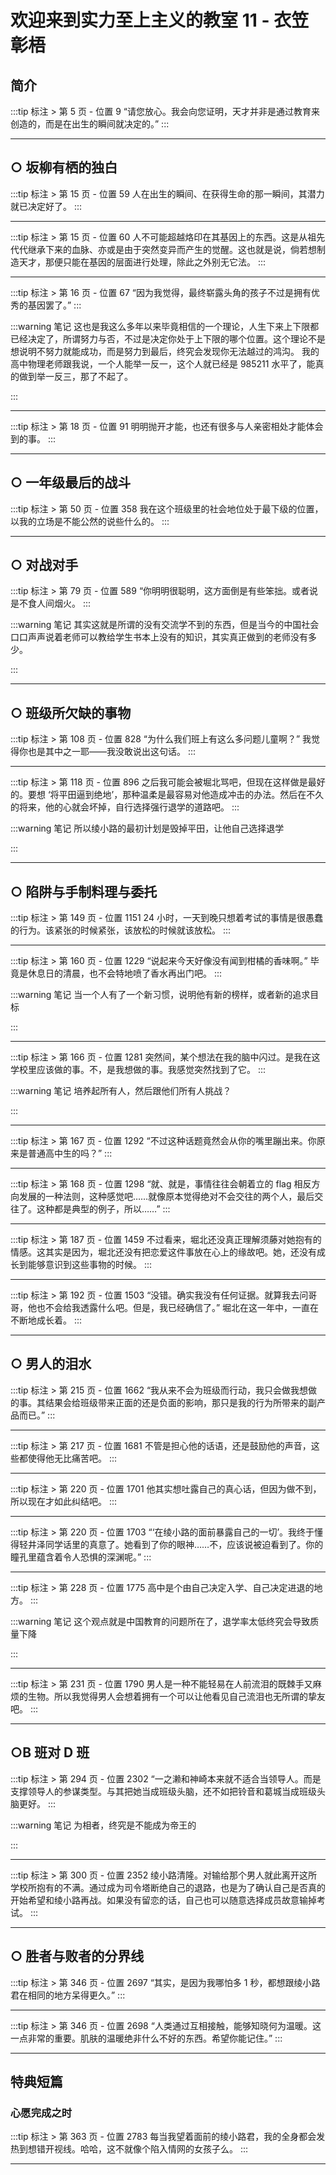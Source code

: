 # 欢迎来到实力至上主义的教室 11 - 衣笠彰梧

## 简介

:::tip 标注 > 第 5 页 - 位置 9
“请您放心。我会向您证明，天才并非是通过教育来创造的，而是在出生的瞬间就决定的。”
:::

---

## ○ 坂柳有栖的独白

:::tip 标注 > 第 15 页 - 位置 59
人在出生的瞬间、在获得生命的那一瞬间，其潜力就已决定好了。
:::

---

:::tip 标注 > 第 15 页 - 位置 60
人不可能超越烙印在其基因上的东西。这是从祖先代代继承下来的血脉、亦或是由于突然变异而产生的觉醒。这也就是说，倘若想制造天才，那便只能在基因的层面进行处理，除此之外别无它法。
:::

---

:::tip 标注 > 第 16 页 - 位置 67
“因为我觉得，最终崭露头角的孩子不过是拥有优秀的基因罢了。”
:::

:::warning 笔记
这也是我这么多年以来毕竟相信的一个理论，人生下来上下限都已经决定了，所谓努力与否，不过是决定你处于上下限的哪个位置。这个理论不是想说明不努力就能成功，而是努力到最后，终究会发现你无法越过的鸿沟。
我的高中物理老师跟我说，一个人能举一反一，这个人就已经是 985211 水平了，能真的做到举一反三，那了不起了。

:::

---

:::tip 标注 > 第 18 页 - 位置 91
明明抛开才能，也还有很多与人亲密相处才能体会到的事。
:::

---

## ○ 一年级最后的战斗

:::tip 标注 > 第 50 页 - 位置 358
我在这个班级里的社会地位处于最下级的位置，以我的立场是不能公然的说些什么的。
:::

---

## ○ 对战对手

:::tip 标注 > 第 79 页 - 位置 589
“你明明很聪明，这方面倒是有些笨拙。或者说是不食人间烟火。
:::

:::warning 笔记
其实这就是所谓的没有交流学不到的东西，但是当今的中国社会口口声声说着老师可以教给学生书本上没有的知识，其实真正做到的老师没有多少。

:::

---

## ○ 班级所欠缺的事物

:::tip 标注 > 第 108 页 - 位置 828
“为什么我们班上有这么多问题儿童啊？” 我觉得你也是其中之一耶——我没敢说出这句话。
:::

---

:::tip 标注 > 第 118 页 - 位置 896
之后我可能会被堀北骂吧，但现在这样做是最好的。要想 ‘将平田逼到绝地’，那种温柔是最容易对他造成冲击的办法。然后在不久的将来，他的心就会坏掉，自行选择强行退学的道路吧。
:::

:::warning 笔记
所以绫小路的最初计划是毁掉平田，让他自己选择退学

:::

---

## ○ 陷阱与手制料理与委托

:::tip 标注 > 第 149 页 - 位置 1151
24 小时，一天到晚只想着考试的事情是很愚蠢的行为。该紧张的时候紧张，该放松的时候就该放松。
:::

---

:::tip 标注 > 第 160 页 - 位置 1229
“说起来今天好像没有闻到柑橘的香味啊。” 毕竟是休息日的清晨，也不会特地喷了香水再出门吧。
:::

:::warning 笔记
当一个人有了一个新习惯，说明他有新的榜样，或者新的追求目标

:::

---

:::tip 标注 > 第 166 页 - 位置 1281
突然间，某个想法在我的脑中闪过。是我在这学校里应该做的事。不，是我想做的事。我感觉突然找到了它。
:::

:::warning 笔记
培养起所有人，然后跟他们所有人挑战？

:::

---

:::tip 标注 > 第 167 页 - 位置 1292
“不过这种话题竟然会从你的嘴里蹦出来。你原来是普通高中生的吗？”
:::

---

:::tip 标注 > 第 168 页 - 位置 1298
“就、就是，事情往往会朝着立的 flag 相反方向发展的一种法则，这种感觉吧……就像原本觉得绝对不会交往的两个人，最后交往了。这种都是典型的例子，所以……”
:::

---

:::tip 标注 > 第 187 页 - 位置 1459
不过看来，堀北还没真正理解须藤对她抱有的情感。这其实是因为，堀北还没有把恋爱这件事放在心上的缘故吧。她，还没有成长到能够意识到这些事物的时候。
:::

---

:::tip 标注 > 第 192 页 - 位置 1503
“没错。确实我没有任何证据。就算我去问哥哥，他也不会给我透露什么吧。但是，我已经确信了。” 堀北在这一年中，一直在不断地成长着。
:::

---

## ○ 男人的泪水

:::tip 标注 > 第 215 页 - 位置 1662
“我从来不会为班级而行动，我只会做我想做的事。其结果会给班级带来正面的还是负面的影响，那只是我的行为所带来的副产品而已。”
:::

---

:::tip 标注 > 第 217 页 - 位置 1681
不管是担心他的话语，还是鼓励他的声音，这些都使得他无比痛苦吧。
:::

---

:::tip 标注 > 第 220 页 - 位置 1701
他其实想吐露自己的真心话，但因为做不到，所以现在才如此纠结吧。
:::

---

:::tip 标注 > 第 220 页 - 位置 1703
“‘在绫小路的面前暴露自己的一切’。我终于懂得轻井泽同学话里的真意了。她看到了你的眼神……不，应该说被迫看到了。你的瞳孔里蕴含着令人恐惧的深渊呢。”
:::

---

:::tip 标注 > 第 228 页 - 位置 1775
高中是个由自己决定入学、自己决定进退的地方。
:::

:::warning 笔记
这个观点就是中国教育的问题所在了，退学率太低终究会导致质量下降

:::

---

:::tip 标注 > 第 231 页 - 位置 1790
男人是一种不能轻易在人前流泪的既棘手又麻烦的生物。所以我觉得男人会想着拥有一个可以让他看见自己流泪也无所谓的挚友吧。
:::

---

## ○B 班对 D 班

:::tip 标注 > 第 294 页 - 位置 2302
“一之濑和神崎本来就不适合当领导人。而是支撑领导人的参谋类型。与其把她当成班级头脑，还不如把铃音和葛城当成班级头脑更好。
:::

:::warning 笔记
为相者，终究是不能成为帝王的

:::

---

:::tip 标注 > 第 300 页 - 位置 2352
绫小路清隆。对输给那个男人就此离开这所学校所抱有的不满。通过成为司令塔断绝自己的退路，也是为了确认自己是否真的开始希望和绫小路再战。如果没有留恋的话，自己也可以随意选择成员故意输掉考试。
:::

---

## ○ 胜者与败者的分界线

:::tip 标注 > 第 346 页 - 位置 2697
“其实，是因为我哪怕多 1 秒，都想跟绫小路君在相同的地方呆得更久。”
:::

---

:::tip 标注 > 第 346 页 - 位置 2698
“人类通过互相接触，能够知晓何为温暖。这一点非常的重要。肌肤的温暖绝非什么不好的东西。希望你能记住。”
:::

---

## 特典短篇

### 心愿完成之时

:::tip 标注 > 第 363 页 - 位置 2783
每当我望着面前的绫小路君，我的全身都会发热到想错开视线。哈哈，这不就像个陷入情网的女孩子么。
:::

---

